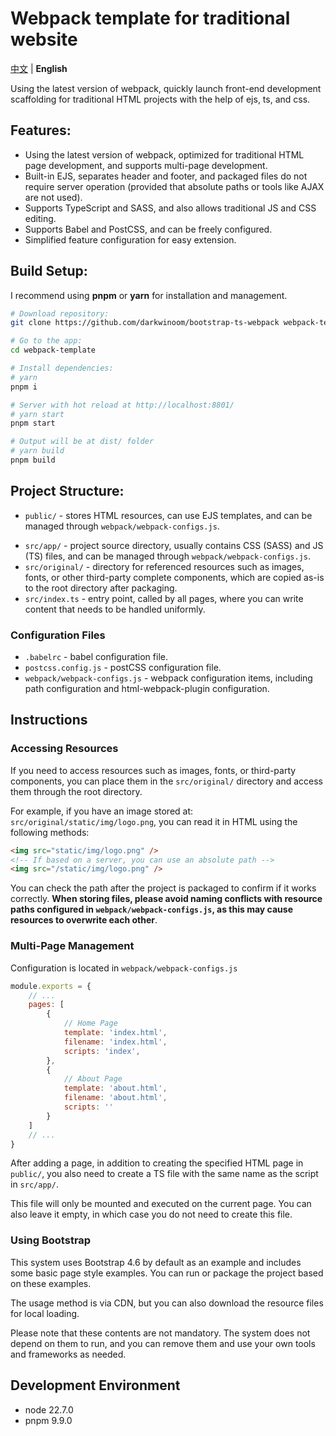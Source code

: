 # Webpack template for traditional website

[中文](./README_CN.md) | **English**

Using the latest version of webpack, quickly launch front-end development scaffolding for traditional HTML projects with the help of ejs, ts, and css.

## Features:

* Using the latest version of webpack, optimized for traditional HTML page development, and supports  multi-page development.
* Built-in EJS, separates header and footer, and packaged files do not require server operation (provided that absolute paths or tools like AJAX are not used).
* Supports TypeScript and SASS, and also allows traditional JS and CSS editing.
* Supports Babel and PostCSS, and can be freely configured.
* Simplified feature configuration for easy extension.

## Build Setup:

I recommend using **pnpm** or **yarn** for installation and management.

```bash
# Download repository:
git clone https://github.com/darkwinoom/bootstrap-ts-webpack webpack-template

# Go to the app:
cd webpack-template

# Install dependencies:
# yarn
pnpm i

# Server with hot reload at http://localhost:8801/
# yarn start
pnpm start

# Output will be at dist/ folder
# yarn build
pnpm build
```

## Project Structure:

- `public/` - stores HTML resources, can use EJS templates, and can be managed through `webpack/webpack-configs.js`.
* `src/app/` - project source directory, usually contains CSS (SASS) and JS (TS) files, and can be managed through `webpack/webpack-configs.js`.
* `src/original/` - directory for referenced resources such as images, fonts, or other third-party complete components, which are copied as-is to the root directory after packaging.
* `src/index.ts` - entry point, called by all pages, where you can write content that needs to be handled uniformly.

### Configuration Files

* `.babelrc` - babel configuration file.
* `postcss.config.js` - postCSS configuration file.
* `webpack/webpack-configs.js` - webpack configuration items, including path configuration and html-webpack-plugin configuration.

## Instructions

### Accessing Resources

If you need to access resources such as images, fonts, or third-party components, you can place them in the `src/original/` directory and access them through the root directory.

For example, if you have an image stored at: `src/original/static/img/logo.png`, you can read it in HTML using the following methods:

```html
<img src="static/img/logo.png" />
<!-- If based on a server, you can use an absolute path -->
<img src="/static/img/logo.png" />
```

You can check the path after the project is packaged to confirm if it works correctly. **When storing files, please avoid naming conflicts with resource paths configured in `webpack/webpack-configs.js`, as this may cause resources to overwrite each other**.

### Multi-Page Management

Configuration is located in `webpack/webpack-configs.js`

```js
module.exports = {
    // ...
    pages: [
        {
            // Home Page
            template: 'index.html',
            filename: 'index.html',
            scripts: 'index',
        },
        {
            // About Page
            template: 'about.html',
            filename: 'about.html',
            scripts: ''
        }
    ]
    // ...
}
```

After adding a page, in addition to creating the specified HTML page in `public/`, you also need to create a TS file with the same name as the script in `src/app/`.

This file will only be mounted and executed on the current page. You can also leave it empty, in which case you do not need to create this file.

### Using Bootstrap

This system uses Bootstrap 4.6 by default as an example and includes some basic page style examples. You can run or package the project based on these examples.

The usage method is via CDN, but you can also download the resource files for local loading.

Please note that these contents are not mandatory. The system does not depend on them to run, and you can remove them and use your own tools and frameworks as needed.

## Development Environment

* node 22.7.0
* pnpm 9.9.0